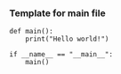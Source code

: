 ### Template for main file
```
def main():
	print("Hello world!")

if __name__ == "__main__":
	main()
```